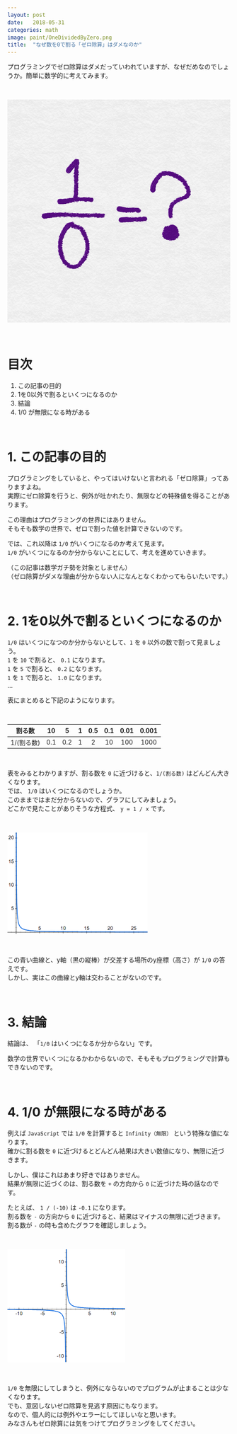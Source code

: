 ```yaml
---
layout: post
date:   2018-05-31
categories: math
image: paint/OneDividedByZero.png
title:  "なぜ数を0で割る「ゼロ除算」はダメなのか"
---
```

プログラミングでゼロ除算はダメだっていわれていますが、なぜだめなのでしょうか。簡単に数学的に考えてみます。  

&nbsp;  

![OneDividedByZero](https://raw.githubusercontent.com/shogonir/blog/master/assets/images/paint/OneDividedByZero.png "OneDividedByZero")

&nbsp;  

# 目次  
1. この記事の目的
2. 1を0以外で割るといくつになるのか
3. 結論
4. 1/0 が無限になる時がある

&nbsp;  

# 1. この記事の目的  
プログラミングをしていると、やってはいけないと言われる「ゼロ除算」ってありますよね。  
実際にゼロ除算を行うと、例外が吐かれたり、無限などの特殊値を得ることがあります。  

この理由はプログラミングの世界にはありません。  
そもそも数学の世界で、ゼロで割った値を計算できないのです。  

では、これ以降は `1/0` がいくつになるのか考えて見ます。  
`1/0` がいくつになるのか分からないことにして、考えを進めていきます。  

（この記事は数学ガチ勢を対象としません）  
（ゼロ除算がダメな理由が分からない人になんとなくわかってもらいたいです。）  

&nbsp;  

# 2. 1を0以外で割るといくつになるのか  
`1/0` はいくつになつのか分からないとして、`1` を `0` 以外の数で割って見ましょう。  
`1` を `10` で割ると、 `0.1` になります。  
`1` を `5` で割ると、 `0.2` になります。  
`1` を `1` で割ると、 `1.0` になります。  
...

表にまとめると下記のようになります。  

&nbsp;  

| 割る数 | 10 | 5 | 1 | 0.5 | 0.1 | 0.01 | 0.001 |
|:---:|:---:|:---:|:---:|:---:|:---:|:---:|:---:|
| 1/(割る数) | 0.1 | 0.2 | 1 | 2 | 10 | 100 | 1000 |

&nbsp;  

表をみるとわかりますが、割る数を `0` に近づけると、`1/(割る数)` はどんどん大きくなります。  
では、 `1/0` はいくつになるのでしょうか。  
このままではまだ分からないので、グラフにしてみましょう。  
どこかで見たことがありそうな方程式、 `y = 1 / x` です。  

&nbsp;  

![OneDividedByXPositive](https://raw.githubusercontent.com/shogonir/blog/master/assets/images/graph/OneDividedByXPositive.png "OneDividedByXPositive")

&nbsp;  

この青い曲線と、y軸（黒の縦棒）が交差する場所のy座標（高さ）が `1/0` の答えです。  
しかし、実はこの曲線とy軸は交わることがないのです。  

&nbsp;  

# 3. 結論  
結論は、 「`1/0` はいくつになるか分からない」です。  

数学の世界でいくつになるかわからないので、そもそもプログラミングで計算もできないのです。  

&nbsp;  

# 4. 1/0 が無限になる時がある
例えば `JavaScript` では `1/0` を計算すると `Infinity（無限）` という特殊な値になります。  
確かに割る数を `0` に近づけるとどんどん結果は大きい数値になり、無限に近づきます。  

しかし、僕はこれはあまり好きではありません。  
結果が無限に近づくのは、割る数を `+` の方向から `0` に近づけた時の話なのです。  

たとえば、 `1 / (-10)` は `-0.1` になります。  
割る数を `-` の方向から `0` に近づけると、結果はマイナスの無限に近づきます。  
割る数が `-` の時も含めたグラフを確認しましょう。  

&nbsp;  

![OneDividedByX](https://raw.githubusercontent.com/shogonir/blog/master/assets/images/graph/OneDividedByX.png "OneDividedByX")

&nbsp;  

`1/0` を無限にしてしまうと、例外にならないのでプログラムが止まることは少なくなります。  
でも、意図しないゼロ除算を見逃す原因にもなります。  
なので、個人的には例外やエラーにしてほしいなと思います。  
みなさんもゼロ除算には気をつけてプログラミングをしてください。
